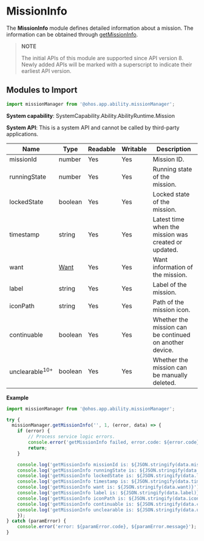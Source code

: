 # MissionInfo

The **MissionInfo** module defines detailed information about a mission. The information can be obtained through [getMissionInfo](js-apis-app-ability-missionManager.md#missionmanagergetmissioninfo).

> **NOTE**
> 
> The initial APIs of this module are supported since API version 8. Newly added APIs will be marked with a superscript to indicate their earliest API version.

## Modules to Import

```ts
import missionManager from '@ohos.app.ability.missionManager';
```

**System capability**: SystemCapability.Ability.AbilityRuntime.Mission

**System API**: This is a system API and cannot be called by third-party applications.

| Name| Type| Readable| Writable| Description|
| -------- | -------- | -------- | -------- | -------- |
| missionId | number | Yes| Yes| Mission ID.|
| runningState | number | Yes| Yes| Running state of the mission.|
| lockedState | boolean | Yes| Yes| Locked state of the mission.|
| timestamp | string | Yes| Yes| Latest time when the mission was created or updated.|
| want | [Want](js-apis-application-want.md) | Yes| Yes| Want information of the mission.|
| label | string | Yes| Yes| Label of the mission.|
| iconPath | string | Yes| Yes| Path of the mission icon.|
| continuable | boolean | Yes| Yes| Whether the mission can be continued on another device.|
| unclearable<sup>10+</sup> | boolean | Yes| Yes| Whether the mission can be manually deleted.|

**Example**
```ts
import missionManager from '@ohos.app.ability.missionManager';

try {
  missionManager.getMissionInfo('', 1, (error, data) => {
    if (error) {
        // Process service logic errors.
        console.error('getMissionInfo failed, error.code: ${error.code}, error.message: ${error.message}');
        return;
    }

    console.log('getMissionInfo missionId is: ${JSON.stringify(data.missionId)}');
    console.log('getMissionInfo runningState is: ${JSON.stringify(data.runningState)}');
    console.log('getMissionInfo lockedState is: ${JSON.stringify(data.lockedState)}');
    console.log('getMissionInfo timestamp is: ${JSON.stringify(data.timestamp)}');
    console.log('getMissionInfo want is: ${JSON.stringify(data.want)}');
    console.log('getMissionInfo label is: ${JSON.stringify(data.label)}');
    console.log('getMissionInfo iconPath is: ${JSON.stringify(data.iconPath)}');
    console.log('getMissionInfo continuable is: ${JSON.stringify(data.continuable)}');
    console.log('getMissionInfo unclearable is: ${JSON.stringify(data.unclearable)}');
    });
} catch (paramError) {
    console.error('error: ${paramError.code}, ${paramError.message}');
}
```

